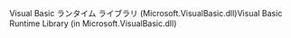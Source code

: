 <span data-ttu-id="be5a1-101">Visual Basic ランタイム ライブラリ (Microsoft.VisualBasic.dll)</span><span class="sxs-lookup"><span data-stu-id="be5a1-101">Visual Basic Runtime Library (in Microsoft.VisualBasic.dll)</span></span>